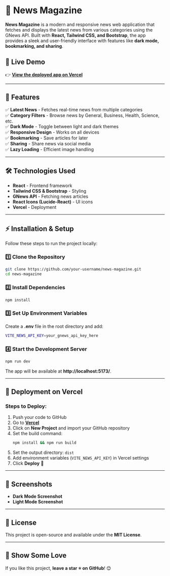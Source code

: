 # 📰 News Magazine

**News Magazine** is a modern and responsive news web application that fetches and displays the latest news from various categories using the GNews API. Built with **React, Tailwind CSS, and Bootstrap**, the app provides a sleek and user-friendly interface with features like **dark mode, bookmarking, and sharing**.

## 🚀 Live Demo
👉 **[View the deployed app on Vercel](https://news-mag-6ds8.vercel.app/)**

---

## 📌 Features
✅ **Latest News** - Fetches real-time news from multiple categories  
✅ **Category Filters** - Browse news by General, Business, Health, Science, etc.  
✅ **Dark Mode** - Toggle between light and dark themes  
✅ **Responsive Design** - Works on all devices  
✅ **Bookmarking** - Save articles for later  
✅ **Sharing** - Share news via social media  
✅ **Lazy Loading** - Efficient image handling  

---

## 🛠️ Technologies Used
- **React** - Frontend framework  
- **Tailwind CSS & Bootstrap** - Styling  
- **GNews API** - Fetching news articles  
- **React Icons (Lucide-React)** - UI icons  
- **Vercel** - Deployment  

---

## ⚡ Installation & Setup
Follow these steps to run the project locally:

### 1️⃣ Clone the Repository
```bash
git clone https://github.com/your-username/news-magazine.git
cd news-magazine
```

### 2️⃣ Install Dependencies
```bash
npm install
```

### 3️⃣ Set Up Environment Variables
Create a **.env** file in the root directory and add:
```bash
VITE_NEWS_API_KEY=your_gnews_api_key_here
```

### 4️⃣ Start the Development Server
```bash
npm run dev
```
The app will be available at **http://localhost:5173/**.

---

## 🚀 Deployment on Vercel
### Steps to Deploy:
1. Push your code to GitHub
2. Go to **[Vercel](https://vercel.com/)**
3. Click on **New Project** and import your GitHub repository
4. Set the build command:
   ```bash
   npm install && npm run build
   ```
5. Set the output directory: `dist`
6. Add environment variables (`VITE_NEWS_API_KEY`) in Vercel settings
7. Click **Deploy** 🎉

---

## 📸 Screenshots
- **Dark Mode Screenshot**
- **Light Mode Screenshot**

---

## 📜 License
This project is open-source and available under the **MIT License**.

---

## 🌟 Show Some Love
If you like this project, **leave a star ⭐ on GitHub**! 😊

